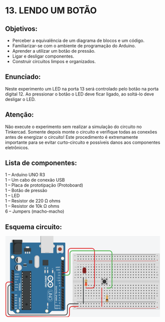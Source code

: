 # 13. LENDO UM BOTÃO 
## Objetivos:
- Perceber a equivalência de um diagrama de blocos e um código.
- Familiarizar-se com o ambiente de programação do Arduino.
- Aprender a utilizar um botão de pressão.
- Ligar e desligar componentes.
- Construir circuitos limpos e organizados.

## Enunciado:
Neste experimento um LED na porta 13 será controlado pelo botão na porta digital 12. Ao pressionar o 
botão o LED deve ficar ligado, ao soltá-lo deve desligar o LED.

## Atenção: 
Não execute o experimento sem realizar a simulação do circuito no Tinkercad. Somente depois 
monte o circuito e verifique todas as conexões antes de energizar o circuito! Este procedimento é 
extremamente importante para se evitar curto-circuito e possíveis danos aos componentes eletrônicos.

## Lista de componentes:
1 – Arduíno UNO R3<br>
1 – Um cabo de conexão USB<br>
1 – Placa de prototipação (Protoboard)<br>
1 – Botão de pressão<br>
1 – LED<br>
1 – Resistor de 220 Ω ohms<br>
1 – Resistor de 10k Ω ohms<br>
6 – Jumpers (macho-macho)

## Esquema circuito:
![](/imagens-tinkercad/ex13.png)